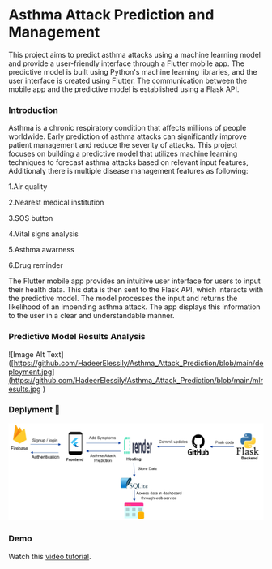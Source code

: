 # Asthma Attack Prediction and Management
This project aims to predict asthma attacks using a machine learning model and provide a user-friendly interface through a Flutter mobile app. The predictive 
model is built using Python's machine learning libraries, and the user interface is created using Flutter. The communication between the mobile app and the
predictive model is established using a Flask API.

### Introduction
Asthma is a chronic respiratory condition that affects millions of people worldwide. Early prediction of asthma attacks can significantly improve patient management and reduce the severity of attacks. This project focuses on building a predictive model that utilizes machine learning techniques to forecast asthma attacks based on relevant input features, Additionaly there is multiple disease management features as following:

1.Air quality

2.Nearest medical institution 

3.SOS button

4.Vital signs analysis

5.Asthma awarness 

6.Drug reminder

The Flutter mobile app provides an intuitive user interface for users to input their health data. This data is then sent to the Flask API, which interacts with the predictive model. The model processes the input and returns the likelihood of an impending asthma attack. The app displays this information to the user in a clear and understandable manner.


### Predictive Model Results Analysis 


![Image Alt Text]([https://github.com/HadeerElessily/Asthma_Attack_Prediction/blob/main/deployment.jpg](https://github.com/HadeerElessily/Asthma_Attack_Prediction/blob/main/mlresults.jpg
)


### Deplyment 🚀


![Image Alt Text](https://github.com/HadeerElessily/Asthma_Attack_Prediction/blob/main/deployment.jpg)


### Demo

Watch this [video tutorial](https://drive.google.com/file/d/1TkbNnPm3_Q0lML5qOL7xMF9FpWx4JiD7/view?usp=drive_link).


